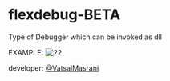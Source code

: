 # flexdebug-BETA
Type of Debugger which can be invoked as dll

EXAMPLE:
![22](https://user-images.githubusercontent.com/32547543/40444767-dd634594-5ee7-11e8-8564-8db6b0db13cf.PNG)

developer:  [@VatsalMasrani](https://twitter.com/VatsalMasrani)
